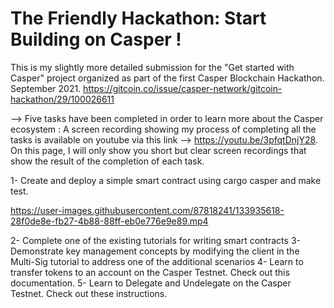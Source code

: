 # The Friendly Hackathon: Start Building on Casper !
This is my slightly more detailed submission for the "Get started with Casper" project organized as part of the first Casper Blockchain Hackathon. September 2021.
https://gitcoin.co/issue/casper-network/gitcoin-hackathon/29/100026611


--> Five tasks have been completed in order to learn more about the Casper ecosystem :
A screen recording showing my process of completing all the tasks is available on youtube via this link --> https://youtu.be/3pfqtDnjY28. On this page, I will only show you short but clear screen recordings that show the result of the completion of each task.



1- Create and deploy a simple smart contract using cargo casper and make test.

https://user-images.githubusercontent.com/87818241/133935618-28f0de8e-fb27-4b88-88ff-eb0e776e9e89.mp4








2- Complete one of the existing tutorials for writing smart contracts
3- Demonstrate key management concepts by modifying the client in the Multi-Sig tutorial to address one of the additional scenarios
4- Learn to transfer tokens to an account on the Casper Testnet. Check out this documentation.
5- Learn to Delegate and Undelegate on the Casper Testnet. Check out these instructions.





